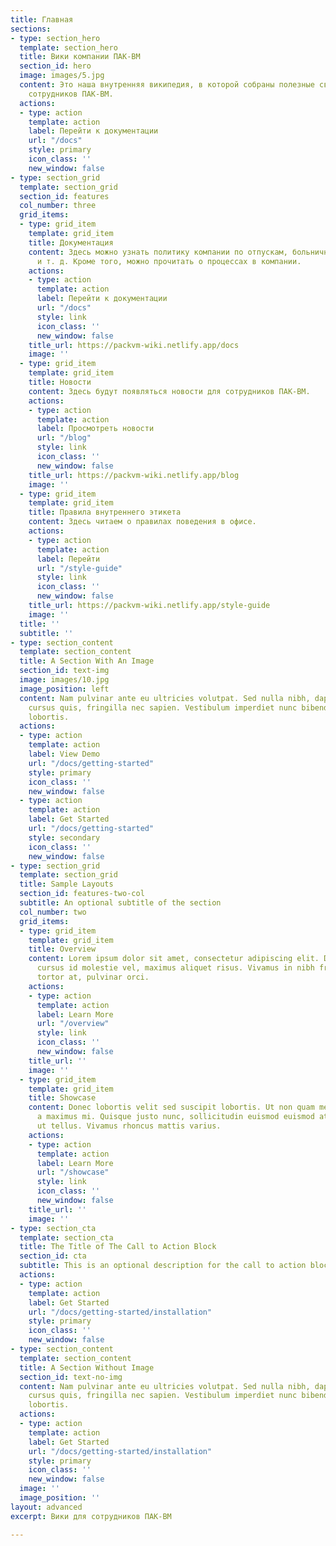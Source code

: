 ```yaml
---
title: Главная
sections:
- type: section_hero
  template: section_hero
  title: Вики компании ПАК-ВМ
  section_id: hero
  image: images/5.jpg
  content: Это наша внутренняя википедия, в которой собраны полезные сведения для
    сотрудников ПАК-ВМ.
  actions:
  - type: action
    template: action
    label: Перейти к документации
    url: "/docs"
    style: primary
    icon_class: ''
    new_window: false
- type: section_grid
  template: section_grid
  section_id: features
  col_number: three
  grid_items:
  - type: grid_item
    template: grid_item
    title: Документация
    content: Здесь можно узнать политику компании по отпускам, больничным, премиям
      и т. д. Кроме того, можно прочитать о процессах в компании.
    actions:
    - type: action
      template: action
      label: Перейти к документации
      url: "/docs"
      style: link
      icon_class: ''
      new_window: false
    title_url: https://packvm-wiki.netlify.app/docs
    image: ''
  - type: grid_item
    template: grid_item
    title: Новости
    content: Здесь будут появляться новости для сотрудников ПАК-ВМ.
    actions:
    - type: action
      template: action
      label: Просмотреть новости
      url: "/blog"
      style: link
      icon_class: ''
      new_window: false
    title_url: https://packvm-wiki.netlify.app/blog
    image: ''
  - type: grid_item
    template: grid_item
    title: Правила внутреннего этикета
    content: Здесь читаем о правилах поведения в офисе.
    actions:
    - type: action
      template: action
      label: Перейти
      url: "/style-guide"
      style: link
      icon_class: ''
      new_window: false
    title_url: https://packvm-wiki.netlify.app/style-guide
    image: ''
  title: ''
  subtitle: ''
- type: section_content
  template: section_content
  title: A Section With An Image
  section_id: text-img
  image: images/10.jpg
  image_position: left
  content: Nam pulvinar ante eu ultricies volutpat. Sed nulla nibh, dapibus sit amet
    cursus quis, fringilla nec sapien. Vestibulum imperdiet nunc bibendum consectetur
    lobortis.
  actions:
  - type: action
    template: action
    label: View Demo
    url: "/docs/getting-started"
    style: primary
    icon_class: ''
    new_window: false
  - type: action
    template: action
    label: Get Started
    url: "/docs/getting-started"
    style: secondary
    icon_class: ''
    new_window: false
- type: section_grid
  template: section_grid
  title: Sample Layouts
  section_id: features-two-col
  subtitle: An optional subtitle of the section
  col_number: two
  grid_items:
  - type: grid_item
    template: grid_item
    title: Overview
    content: Lorem ipsum dolor sit amet, consectetur adipiscing elit. Donec nisl ligula,
      cursus id molestie vel, maximus aliquet risus. Vivamus in nibh fringilla, fringilla
      tortor at, pulvinar orci.
    actions:
    - type: action
      template: action
      label: Learn More
      url: "/overview"
      style: link
      icon_class: ''
      new_window: false
    title_url: ''
    image: ''
  - type: grid_item
    template: grid_item
    title: Showcase
    content: Donec lobortis velit sed suscipit lobortis. Ut non quam metus. Nullam
      a maximus mi. Quisque justo nunc, sollicitudin euismod euismod at, tincidunt
      ut tellus. Vivamus rhoncus mattis varius.
    actions:
    - type: action
      template: action
      label: Learn More
      url: "/showcase"
      style: link
      icon_class: ''
      new_window: false
    title_url: ''
    image: ''
- type: section_cta
  template: section_cta
  title: The Title of The Call to Action Block
  section_id: cta
  subtitle: This is an optional description for the call to action block.
  actions:
  - type: action
    template: action
    label: Get Started
    url: "/docs/getting-started/installation"
    style: primary
    icon_class: ''
    new_window: false
- type: section_content
  template: section_content
  title: A Section Without Image
  section_id: text-no-img
  content: Nam pulvinar ante eu ultricies volutpat. Sed nulla nibh, dapibus sit amet
    cursus quis, fringilla nec sapien. Vestibulum imperdiet nunc bibendum consectetur
    lobortis.
  actions:
  - type: action
    template: action
    label: Get Started
    url: "/docs/getting-started/installation"
    style: primary
    icon_class: ''
    new_window: false
  image: ''
  image_position: ''
layout: advanced
excerpt: Вики для сотрудников ПАК-ВМ

---
```


